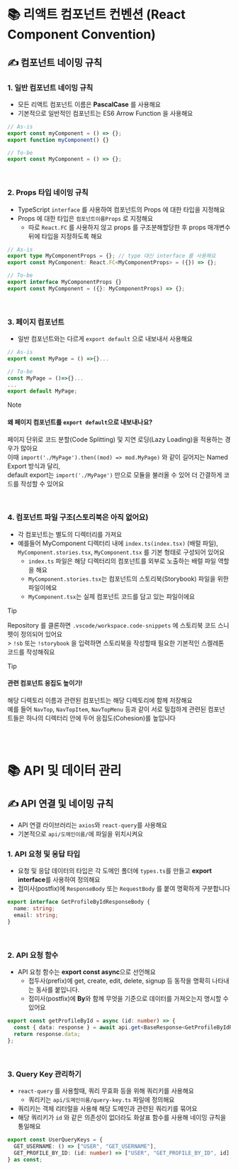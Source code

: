 # 📚 리액트 컴포넌트 컨벤션 (React Component Convention)

## ✍️ 컴포넌트 네이밍 규칙

### 1. 일반 컴포넌트 네이밍 규칙

- 모든 리액트 컴포넌트 이름은 **PascalCase** 를 사용해요
- 기본적으로 일반적인 컴포넌트는 ES6 Arrow Function 을 사용해요

```ts
// As-is
export const myComponent = () => {};
export function myComponent() {}

// To-be
export const MyComponent = () => {};
```

<br/>

### 2. Props 타입 네이밍 규칙

- TypeScript `interface` 를 사용하여 컴포넌트의 Props 에 대한 타입을 지정해요
- Props 에 대한 타입은 `컴포넌트이름Props` 로 지정해요
  - 따로 `React.FC` 를 사용하지 않고 props 를 구조분해할당한 후 props 매개변수 뒤에 타입을 지정하도록 해요

```ts
// As-is
export type MyComponentProps = {}; // type 대신 interface 를 사용해요
export const MyComponent: React.FC<MyComponentProps> = ({}) => {};

// To-be
export interface MyComponentProps {}
export const MyComponent = ({}: MyComponentProps) => {};
```

<br/>

### 3. 페이지 컴포넌트

- 일반 컴포넌트와는 다르게 `export default` 으로 내보내서 사용해요

```TypeScript
// As-is
export const MyPage = () =>{}...

// To-be
const MyPage = ()=>{}...
...
export default MyPage;
```

> [!NOTE]
>
> #### 왜 페이지 컴포넌트를 `export default`으로 내보내나요? <br/>
>
> 페이지 단위로 코드 분할(Code Splitting) 및 지연 로딩(Lazy Loading)을 적용하는 경우가 많아요 <br/>
> 이때 `import('./MyPage').then((mod) => mod.MyPage)` 와 같이 길어지는 Named Export 방식과 달리, <br/>
> default export는 `import('./MyPage')` 만으로 모듈을 불러올 수 있어 더 간결하게 코드를 작성할 수 있어요

<br/>

### 4. 컴포넌트 파일 구조(스토리북은 아직 없어요)

- 각 컴포넌트는 별도의 디렉터리를 가져요
- 예를들어 MyComponent 디렉터리 내에 `index.ts(index.tsx)` (배럴 파일), `MyComponent.stories.tsx`, `MyComponent.tsx` 를 기본 형태로 구성되어 있어요
  - `index.ts` 파일은 해당 디렉터리의 컴포넌트를 외부로 노출하는 배럴 파일 역할을 해요
  - `MyComponent.stories.tsx`는 컴포넌트의 스토리북(Storybook) 파일을 위한 파일이에요
  - `MyComponent.tsx`는 실제 컴포넌트 코드를 담고 있는 파일이에요

> [!TIP]
> Repository 를 클론하면 `.vscode/workspace.code-snippets` 에 스토리북 코드 스니펫이 정의되어 있어요 <br/> > `!sb` 또는 `!storybook` 을 입력하면 스토리북을 작성할때 필요한 기본적인 스켈레톤 코드를 작성해줘요

> [!TIP]
>
> #### 관련 컴포넌트 응집도 높이기!
>
> 해당 디렉토리 이름과 관련된 컴포넌트는 해당 디렉토리에 함께 저장해요 <br/>
> 예를 들어 `NavTop`, `NavTopItem`, `NavTopMenu` 등과 같이 서로 밀접하게 관련된 컴포넌트들은 하나의 디렉터리 안에 두어 응집도(Cohesion)를 높입니다

<br/>
<br/>

# 📚 API 및 데이터 관리

## ✍️ API 연결 및 네이밍 규칙

- API 연결 라이브러리는 `axios`와 `react-query`를 사용해요
- 기본적으로 `api/도메인이름/`에 파일을 위치시켜요

### 1. API 요청 및 응답 타입

- 요청 및 응답 데이터의 타입은 각 도메인 폴더에 `types.ts`를 만들고 **export interface**를 사용하여 정의해요
- 접미사(postfix)에 `ResponseBody` 또는 `RequestBody` 를 붙여 명확하게 구분합니다

```ts
export interface GetProfileByIdResponseBody {
  name: string;
  email: string;
}
```

<br/>

### 2. API 요청 함수

- API 요청 함수는 **export const async**으로 선언해요
  - 접두사(prefix)에 get, create, edit, delete, signup 등 동작을 명확히 나타내는 동사를 붙입니다.
  - 접미사(postfix)에 **By**와 함께 무엇을 기준으로 데이터를 가져오는지 명시할 수 있어요

```ts
export const getProfileById = async (id: number) => {
  const { data: response } = await api.get<BaseResponse<GetProfileByIdResponseBody>>(`/profile/${id}`);
  return response.data;
};
```

<br/>

### 3. Query Key 관리하기

- `react-query` 를 사용할때, 쿼리 무효화 등을 위해 쿼리키를 사용해요
  - 쿼리키는 `api/도메인이름/query-key.ts` 파일에 정의해요
- 쿼리키는 객체 리터럴을 사용해 해당 도메인과 관련된 쿼리키를 묶어요
- 해당 쿼리키가 `id` 와 같은 의존성이 없더라도 화살표 함수를 사용해 네이밍 규칙을 통일해요

```ts
export const UserQueryKeys = {
  GET_USERNAME: () => ["USER", "GET_USERNAME"],
  GET_PROFILE_BY_ID: (id: number) => ["USER", "GET_PROFILE_BY_ID", id],
} as const;
```

<br/>
